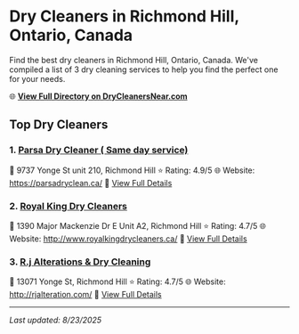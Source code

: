 # Dry Cleaners in Richmond Hill, Ontario, Canada

Find the best dry cleaners in Richmond Hill, Ontario, Canada. We've compiled a list of 3 dry cleaning services to help you find the perfect one for your needs.

🌐 **[View Full Directory on DryCleanersNear.com](https://drycleanersnear.com/city/Canada/Ontario/Richmond%20Hill)**

## Top Dry Cleaners

### 1. [Parsa Dry Cleaner ( Same day service)](https://drycleanersnear.com/dryCleaner/68a67ec7c2af6b6dc01e9326/parsa-dry-cleaner-same-day-service)
📍 9737 Yonge St unit 210, Richmond Hill
⭐ Rating: 4.9/5
🌐 Website: https://parsadryclean.ca/
🔗 [View Full Details](https://drycleanersnear.com/dryCleaner/68a67ec7c2af6b6dc01e9326/parsa-dry-cleaner-same-day-service)

### 2. [Royal King Dry Cleaners](https://drycleanersnear.com/dryCleaner/68a67eeec2af6b6dc01e9458/royal-king-dry-cleaners)
📍 1390 Major Mackenzie Dr E Unit A2, Richmond Hill
⭐ Rating: 4.7/5
🌐 Website: http://www.royalkingdrycleaners.ca/
🔗 [View Full Details](https://drycleanersnear.com/dryCleaner/68a67eeec2af6b6dc01e9458/royal-king-dry-cleaners)

### 3. [R.j Alterations & Dry Cleaning](https://drycleanersnear.com/dryCleaner/68a67f73c2af6b6dc01e9b26/r-j-alterations-dry-cleaning)
📍 13071 Yonge St, Richmond Hill
⭐ Rating: 4.7/5
🌐 Website: http://rjalteration.com/
🔗 [View Full Details](https://drycleanersnear.com/dryCleaner/68a67f73c2af6b6dc01e9b26/r-j-alterations-dry-cleaning)


---

*Last updated: 8/23/2025*

